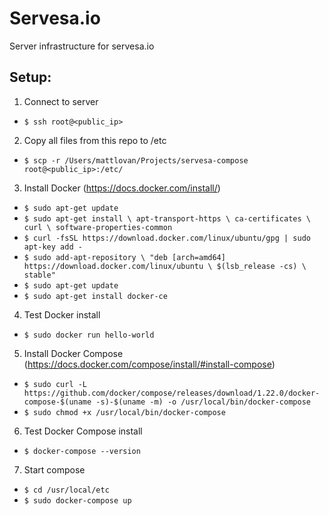 # Servesa.io

Server infrastructure for servesa.io

## Setup:

1. Connect to server

- `$ ssh root@<public_ip>`

2. Copy all files from this repo to /etc

- `$ scp -r /Users/mattlovan/Projects/servesa-compose root@<public_ip>:/etc/`

3. Install Docker (https://docs.docker.com/install/)

- `$ sudo apt-get update`
- `$ sudo apt-get install \ apt-transport-https \ ca-certificates \ curl \ software-properties-common`
- `$ curl -fsSL https://download.docker.com/linux/ubuntu/gpg | sudo apt-key add -`
- `$ sudo add-apt-repository \ "deb [arch=amd64] https://download.docker.com/linux/ubuntu \ $(lsb_release -cs) \ stable"`
- `$ sudo apt-get update`
- `$ sudo apt-get install docker-ce`

4. Test Docker install

- `$ sudo docker run hello-world`

5. Install Docker Compose (https://docs.docker.com/compose/install/#install-compose)

- `$ sudo curl -L https://github.com/docker/compose/releases/download/1.22.0/docker-compose-$(uname -s)-$(uname -m) -o /usr/local/bin/docker-compose`
- `$ sudo chmod +x /usr/local/bin/docker-compose`

6. Test Docker Compose install

- `$ docker-compose --version`

7. Start compose

- `$ cd /usr/local/etc`
- `$ sudo docker-compose up`
